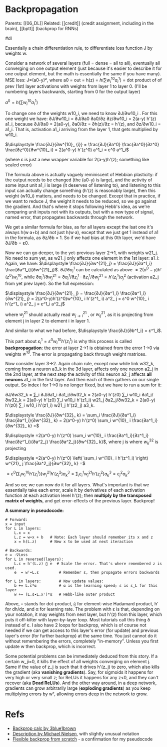 # Backpropagation

Parents: [[06_DL]]
Related: [[credit]] (credit assignment, including in the brain), [[bptt]] (backprop for RNNs)

#dl


Essentially a chain differentiation rule, to differentiate loss function J by weights w.

Consider a network of several layers (full = dense = all to all), eventually all converging on one output element (just because it's easier to describe it for one output element, but the math is essentially the same if you have many). MSE loss: J=(a0-y)², where a0 = out = h(z) = $h(∑ w^{10}_i a^1_i)$ = dot product of of prev (1st) layer activations with weights from layer 1 to layer 0. (I'll be numbering layers backwards, starting from 0 for the output layer)

$a^0 = h (\sum w^{10}_ i a^1_i )$

To change one of the weights w10_i, we need to know ∂J/∂w10_i .
For this one weight we have: ∂J/∂w10_i = ∂J/∂a0 ∂a0/∂z ∂z/∂w10_i = 2(a-y) h'(z) a1_i,
because ∂J/∂a0 = 2(a0-y),
∂a0/∂z = ∂h(z)/∂z = h'(z), and
∂z/∂w10_i = a1_i. That is, activation a1_i arriving from the layer 1, that gets multiplied by w10_i.

$\displaystyle \frac{∂J}{∂w^{10}_ {i}} = \frac{∂J}{∂a^0} \frac{∂a^0}{∂z^0} \frac{∂z^0}{∂w^{10}_ i} = 2(a^0-y) h'(z^0) a^1_i = ε^0 a^1_i$

(where ε is just a new wrapper variable for 2(a-y)h'(z); something like scaled error)

The formula above is actually vaguely reminiscent of Hebbian plasticity: if the output needs to be changed (the (a0-y) is large), and the activity of some input unit a1_i is large (it deserves of listening to), and listening to this  input can actually change something (h'(z) is reasonably large), then this weight (w10_i) matters, and needs to be changed. Except that in practice, if we want to reduce J, the weight it needs to be reduced, so we go against the gradient. And that's where it stops following Hebb's idea, as we're comparing unit inputs not with its outputs, but with a new type of signal, named error, that propagates backwards through the network.

We get a similar formula for bias, as for all layers except the lsat one it's always h(w∙a+b) and not just h(w∙a), except that we just get 1 instead of a1 in the formula, as ∂z/∂b = 1. So if we had bias at this 0th layer, we'd have ∂J/∂b = ε0.

Now we can go deeper, to the yet-previous layer 2→1, with weights w21_j.
No need to sum yet, as w21_j only affects one element in the 1st layer: a1_i:
Again, we have:
$\displaystyle \frac{∂J}{∂w^{21}_j} = \frac{∂J}{∂a^1_i} \frac{∂a^1_i}{∂w^{21}_j}$.
$∂J/∂a^1_i$ can be calculated as above $= 2(a^0-y) h'(z^0) w^{10}_i$,
while $∂a^1_i/∂w^{21}_j = ∂a^1_i/∂z^1_i \cdot ∂z^1_i/∂w^{21}_j = h'(z^1_i) a^2_j$ (activation a2_j from yet prev layer).
So the full expression:

$\displaystyle \frac{∂J}{∂w^{21}_ j} = \frac{∂J}{∂a^1_i} \frac{∂a^1_i}{∂w^{21}_ j} = 2(a^0-y)h'(z^0)w^{10}_ i h'(z^1_ i) a^2_ j = ε^0 w^{10}_ i h'(z^1_ i) a^2_ j = ε^1_i a^2_j$

where $w^{21}_ j$ should actually read $w^{21}_ {j→i}$ , or $w^{21}_ {ij}$, as it is projecting from element j in layer 2 to element i in layer 1.

And similar to what we had before, $\displaystyle \frac{∂J}{∂b^1_i} = ε^1_i$.

This part about $ε^1_i = ε^0 w^{10}_ i h'(z^1_ i)$ is why this process is called **backpropagation**: the error at layer 2→1 is obtained from the error 1→0 via weights $w^{10}$. The error is propagating back through weight matrices.

Now consider layer 3→2. Again chain rule, except now while link w32_k, coming from a neuron a3_k in the 3d layer, affects only one neuron a2_j in the 2nd layer, at the next step the activity of this neuron a2_j affects **all neurons** a1_i in the first layer. And then each of them gathers on our single output. So index i for 1→0 is no longer fixed, but we have to run a sum for it:

∂J/∂w32_k = ∑_i ∂J/∂a1_i ∂a1_i/∂w32_k = 
2(a0-y) h'(z0) ∑_i w10_i ∂a1_i/∂w32_k = 
2(a0-y) h'(z0) ∑_i w10_i h'(z1_i) w21_j ∂a2_j/∂w32_k = 
2(a0-y) h'(z0) ∑_i w10_i h'(z1_i) w21_j h'(z2_j) a3_k.

$\displaystyle \frac{∂J}{∂w^{32}_ k} = \sum_i \frac{∂J}{∂a^1_i} \frac{∂a^1_i}{∂w^{32}_ k} = 2(a^0-y) h'(z^0) \sum_i w^{10}_ i \frac{∂a^1_i}{∂w^{32}_ k} =$

$\displaystyle =2(a^0-y) h'(z^0) \sum_i w^{10}_ i \frac{∂a^1_i}{∂z^1_i} \frac{∂z^1_i}{∂a^2_j} \frac{∂a^2_j}{∂w^{32}_ k}$,  where j is where $w^{32}_ k$ is projecting

$\displaystyle =2(a^0-y) h'(z^0) \left( \sum_i w^{10}_ i h'(z^1_i) \right) w^{21}_ j \frac{∂a^2_j}{∂w^{32}_ k} =$

$\displaystyle =ε^0 \left( \sum_i w^{10}_ i h'(z^1_i) \right) w^{21}_ j h'(z^2_j) a^3_k =  \sum_i ε^1_i w^{21}_ j h'(z^2_j) a^3_k = ε^2_j a^3_k$

And so on; we can now do it for all layers. What's important is that we essentially take each error, scale it by derivatives of each activation function at each activation level h'(z); then **multiply by the transposed matrix of weights**, and get error-effects of the previous layer. Backprop!

**A summary in pseudocode:**
```
# Forward:
x = input
for L in layers:
    L.x = x
    L.z = w∙x + b   # Note: Each layer should remember its x and z
    x = h(L.z)      # New x to be used at next iteraction
    
# Backwards:
e = -∇Loss
for L in reversed(layers):
    L.ε = h'(L.z) ⨀ e  # Scale the error. That's where remembered z is used.
    e  = wᵀ∙L.ε         # Remember ε, then propagate errors backwards    
    
for L in layers:        # Now update values:
    b += L.ε*α          # α is the learning speed; ε is ε_L for this layer
    w += (L.ε∙L.xᵀ)*α   # Hebb-like outer product
```

Above, `∙` stands for dot-product, `⨀` for element-wise Hadamard product, h' for dh/dz, and α for learning rate. The problem with ε is that, depending on your notation, it may weights from next layer, but h'(z) from this layer, which puts it off-kilter with layer-by-layer loop. Most tutorials call this thing δ instead of ε. I also have 2 loops for backprop, which is of course not needed if we can get access to this layer's error (for update) and previous layer's error (for further backprop) at the same time. You just cannot do it without remembering the errors, completely "in-memory". Unless you first update w then backprop, which is incorrect.

Some potential problems can be immediately deduced from this story. If a certain w_ji=0, it kills the effect of all weights converging on element j. Same if the value of z_j is such that it drives h'(z_j) to zero, which also kills the gradient (aka **vanishing gradients**). Say, for sigmoids it happens for very high or very small z; for ReLUs it happens for any z<0, and they can't recover (aka **Dead ReLUs**). And the other way around, in a deep network, gradients can grow arbitrarily large (**exploding gradients**) as you keep multiplying errors by wᵀ, allowing errors deep in the network to grow.

# Refs

* [Backprop calc by 3blue1brown](https://www.youtube.com/watch?v=tIeHLnjs5U8&list=PLZHQObOWTQDNU6R1_67000Dx_ZCJB-3pi&index=4)
* [Description by Michael Nielsen](http://neuralnetworksanddeeplearning.com/chap2.html), with slightly unusual notation
* [Flexible backprop from scratch](https://blog.zhaytam.com/2018/08/15/implement-neural-network-backpropagation/) - a confirmation for my pseudocode
